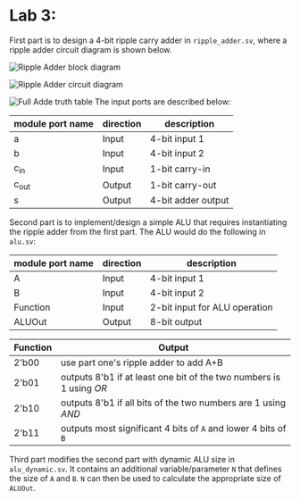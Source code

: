 # Lab 3:
First part is to design a 4-bit ripple carry adder in `ripple_adder.sv`, where a ripple adder circuit diagram is shown below.

![Ripple Adder block diagram](https://qph.cf2.quoracdn.net/main-qimg-468095a1533d72c633269ca6a7409f81)

![Ripple Adder circuit diagram](https://i.stack.imgur.com/BTrKe.png)

![Full Adde truth table](https://www.computersciencebytes.com/wp-content/uploads/2017/07/half_adder_truth_table_2.png)
The input ports are described below:

| module port name | direction | description |
| ----------- | ----------------- | ------------------------- |
| a | Input | 4-bit input 1 |
| b | Input | 4-bit input 2 |
| c<sub>in</sub> | Input | 1-bit carry-in |
| c<sub>out</sub> | Output | 1-bit carry-out |
| s | Output | 4-bit adder output |

Second part is to implement/design a simple ALU that requires instantiating the ripple adder from the first part. The ALU would do the following in `alu.sv`:

| module port name | direction | description |
| ----------- | ----------------- | ------------------------- |
| A | Input | 4-bit input 1 |
| B | Input | 4-bit input 2 |
| Function | Input | 2-bit input for ALU operation |
| ALUOut | Output | 8-bit output|

| Function | Output |
| ----------- | --------------------------------------- |
| 2'b00 | use part one's ripple adder to add A+B |
| 2'b01 | outputs 8'b1 if at least one bit of the two numbers is 1 using *OR* |
| 2'b10 | outputs 8'b1 if all bits of the two numbers are 1 using *AND* |
| 2'b11 | outputs most significant 4 bits of `A` and lower 4 bits of `B` |

Third part modifies the second part with dynamic ALU size in `alu_dynamic.sv`. It contains an additional variable/parameter `N` that defines the size of `A` and `B`. `N` can then be used to calculate the appropriate size of `ALUOut`.